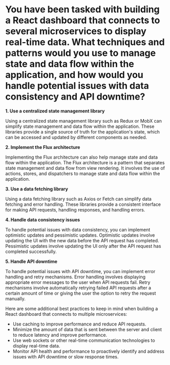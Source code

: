 # You have been tasked with building a React dashboard that connects to several microservices to display real-time data. What techniques and patterns would you use to manage state and data flow within the application, and how would you handle potential issues with data consistency and API downtime?

**1. Use a centralized state management library**

Using a centralized state management library such as Redux or MobX can simplify state management and data flow within the application. These libraries provide a single source of truth for the application's state, which can be accessed and updated by different components as needed.

**2. Implement the Flux architecture**

Implementing the Flux architecture can also help manage state and data flow within the application. The Flux architecture is a pattern that separates state management and data flow from view rendering. It involves the use of actions, stores, and dispatchers to manage state and data flow within the application.

**3. Use a data fetching library**

Using a data fetching library such as Axios or Fetch can simplify data fetching and error handling. These libraries provide a consistent interface for making API requests, handling responses, and handling errors.

**4. Handle data consistency issues**

To handle potential issues with data consistency, you can implement optimistic updates and pessimistic updates. Optimistic updates involve updating the UI with the new data before the API request has completed. Pessimistic updates involve updating the UI only after the API request has completed successfully.

**5. Handle API downtime**

To handle potential issues with API downtime, you can implement error handling and retry mechanisms. Error handling involves displaying appropriate error messages to the user when API requests fail. Retry mechanisms involve automatically retrying failed API requests after a certain amount of time or giving the user the option to retry the request manually.

Here are some additional best practices to keep in mind when building a React dashboard that connects to multiple microservices:

- Use caching to improve performance and reduce API requests.
- Minimize the amount of data that is sent between the server and client to reduce latency and improve performance.
- Use web sockets or other real-time communication technologies to display real-time data.
- Monitor API health and performance to proactively identify and address issues with API downtime or slow response times.